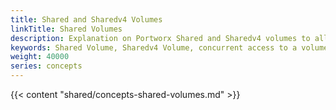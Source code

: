 ```yaml
---
title: Shared and Sharedv4 Volumes
linkTitle: Shared Volumes
description: Explanation on Portworx Shared and Sharedv4 volumes to allow multiple containers access to one volume
keywords: Shared Volume, Sharedv4 Volume, concurrent access to a volume, volume available to multiple containers
weight: 40000
series: concepts
---
```


{{< content "shared/concepts-shared-volumes.md" >}}

